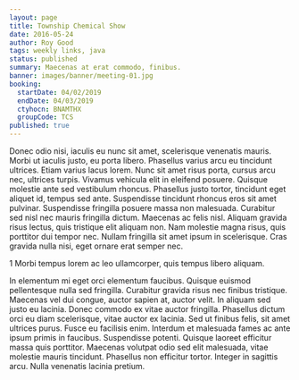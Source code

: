 ```yaml
---
layout: page
title: Township Chemical Show
date: 2016-05-24
author: Roy Good
tags: weekly links, java
status: published
summary: Maecenas at erat commodo, finibus.
banner: images/banner/meeting-01.jpg
booking:
  startDate: 04/02/2019
  endDate: 04/03/2019
  ctyhocn: BNAMTHX
  groupCode: TCS
published: true
---
```

Donec odio nisi, iaculis eu nunc sit amet, scelerisque venenatis mauris. Morbi ut iaculis justo, eu porta libero. Phasellus varius arcu eu tincidunt ultrices. Etiam varius lacus lorem. Nunc sit amet risus porta, cursus arcu nec, ultrices turpis. Vivamus vehicula elit in eleifend posuere. Quisque molestie ante sed vestibulum rhoncus. Phasellus justo tortor, tincidunt eget aliquet id, tempus sed ante. Suspendisse tincidunt rhoncus eros sit amet pulvinar. Suspendisse fringilla posuere massa non malesuada. Curabitur sed nisl nec mauris fringilla dictum. Maecenas ac felis nisl. Aliquam gravida risus lectus, quis tristique elit aliquam non. Nam molestie magna risus, quis porttitor dui tempor nec. Nullam fringilla sit amet ipsum in scelerisque. Cras gravida nulla nisi, eget ornare erat semper nec.

1 Morbi tempus lorem ac leo ullamcorper, quis tempus libero aliquam.

In elementum mi eget orci elementum faucibus. Quisque euismod pellentesque nulla sed fringilla. Curabitur gravida risus nec finibus tristique. Maecenas vel dui congue, auctor sapien at, auctor velit. In aliquam sed justo eu lacinia. Donec commodo ex vitae auctor fringilla. Phasellus dictum orci eu diam scelerisque, vitae auctor ex lacinia. Sed ut finibus felis, sit amet ultrices purus. Fusce eu facilisis enim. Interdum et malesuada fames ac ante ipsum primis in faucibus. Suspendisse potenti. Quisque laoreet efficitur massa quis porttitor. Maecenas volutpat odio sed elit malesuada, vitae molestie mauris tincidunt. Phasellus non efficitur tortor. Integer in sagittis arcu. Nulla venenatis lacinia pretium.
